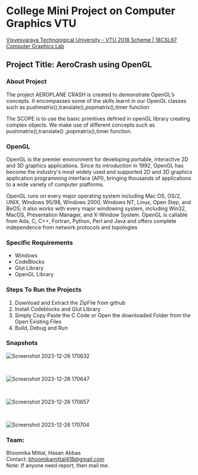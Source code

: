<h1>College Mini Project on Computer Graphics VTU</h1>
<a href="https://vtu.ac.in/"/>Visvesvaraya Technological University - VTU 2018 Scheme | 18CSL67 Computer Graphics Lab</a>
<h2>Project Title: AeroCrash using OpenGL</h2>
<h3>About Project</h3>
<p>The project AEROPLANE CRASH is created to demonstrate OpenGL’s concepts. It encompasses some of the skills learnt in our OpenGL classes such as pushmatrix(),translate(),popmatrix(),timer function</p>
<p>The SCOPE is to use the basic primitives defined in openGL library creating complex 
objects. We make use of different concepts such as pushmatrix(),translate() 
,popmatrix(),timer function.</p>

<h3>OpenGL</h3>
<p>OpenGL is the premier environment for developing portable, interactive 2D and 3D 
graphics applications. Since its introduction in 1992, OpenGL has become the industry's most 
widely used and supported 2D and 3D graphics application programming interface (API), 
bringing thousands of applications to a wide variety of computer platforms. </p>
<p>OpenGL runs on every major operating system including Mac OS, OS/2, UNIX, 
Windows 95/98, Windows 2000, Windows NT, Linux, Open Step, and BeOS; it also works 
with every major windowing system, including Win32, MacOS, Presentation Manager, and 
X-Window System. OpenGL is callable from Ada, C, C++, Fortran, Python, Perl and Java 
and offers complete independence from network protocols and topologies</p>

<h3>Specific Requirements</h3>
<ul>
  <li>Windows</li>
  <li>CodeBlocks</li>
  <li>Glut Library</li>
  <li>OpenGL Library</li>
</ul>

<h3>Steps To Run the Projects</h3>
<ol>
  <li>Download and Extract the ZipFile from github</li>
  <li>Install Codeblocks and Glut Library</li>
  <li>Simply Copy Paste the C Code or Open the downloaded Folder from the Open Existing Files</li>
  <li>Build, Debug and Run</li>
</ol>

<h3>Snapshots</h3>

![Screenshot 2023-12-26 170632](https://github.com/BhoomikaMittal84/AeroCrash_ComputerGraphics/assets/134505091/91b7e57f-2d93-4d90-9ee4-24b1f3cf3f9d)

<br>

![Screenshot 2023-12-26 170647](https://github.com/BhoomikaMittal84/AeroCrash_ComputerGraphics/assets/134505091/ff31232a-9f3c-4639-b166-11e211b439f6)

<br>

![Screenshot 2023-12-26 170657](https://github.com/BhoomikaMittal84/AeroCrash_ComputerGraphics/assets/134505091/84018075-0b78-4675-b26e-95334f93a05c)

<br>

![Screenshot 2023-12-26 170704](https://github.com/BhoomikaMittal84/AeroCrash_ComputerGraphics/assets/134505091/6ed8c2b8-8de6-4899-881a-9e496c8cd599)
<br>

<h3>Team:</h3>
Bhoomika Mittal, Hasan Abbas <br>
Contact: <a href=mailto:"bhoomikamittal418@gmail.com">bhoomikamittal418@gmail.com</a><br>
Note: If anyone need report, then mail me.


